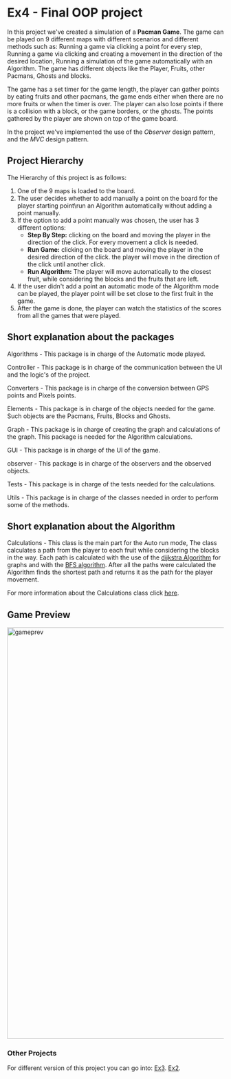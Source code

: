 # Ex4 - Final OOP project

In this project we've created a simulation of a **Pacman Game**. 
The game can be played on 9 different maps with different scenarios and different methods such as: Running a game via clicking a point
for every step, Running a game via clicking and creating a movement in the direction of the desired location, Running a simulation of
the game automatically with an Algorithm. The game has different objects like the Player, Fruits, other Pacmans, Ghosts and blocks.

The game has a set timer for the game length, the player can gather points by eating fruits and other pacmans, the game ends either when 
there are no more fruits or when the timer is over. The player can also lose points if there is a collision with a block, or the game
borders, or the ghosts. The points gathered by the player are shown on top of the game board.

In the project we've implemented the use of the *Observer* design pattern, and the *MVC* design pattern.

## Project Hierarchy

 The Hierarchy of this project is as follows:
  1. One of the 9 maps is loaded to the board.
  2. The user decides whether to add manually a point on the board for the player starting point\run an Algorithm automatically without 
     adding a point manually.
  3. If the option to add a point manually was chosen, the user has 3 different options:
     - **Step By Step:** clicking on the board and moving the player in the direction of the click. For every movement a click is needed.
     - **Run Game:** clicking on the board and moving the player in the desired direction of the click. the player will move in the direction
       of the click until another click.
     - **Run Algorithm:** The player will move automatically to the closest fruit, while considering the blocks and the fruits that are left.
  4. If the user didn't add a point an automatic mode of the Algorithm mode can be played, the player point will be set close to the     first
     fruit in the game.
  5. After the game is done, the player can watch the statistics of the scores from all the games that were played.
  
 ## Short explanation about the packages
 Algorithms - This package is in charge of the Automatic mode played.
 
 Controller - This package is in charge of the communication between the UI and the logic's of the project.
 
 Converters - This package is in charge of the conversion between GPS points and Pixels points.
 
 Elements - This package is in charge of the objects needed for the game. Such objects are the Pacmans, Fruits, Blocks and Ghosts.
 
 Graph - This package is in charge of creating the graph and calculations of the graph. This package is needed for the Algorithm
         calculations.
 
 GUI - This package is in charge of the UI of the game.
 
 observer - This package is in charge of the observers and the observed objects.
 
 Tests - This package is in charge of the tests needed for the calculations.
 
 Utils - This package is in charge of the classes needed in order to perform some of the methods.
 
 ## Short explanation about the Algorithm
 Calculations - This class is the main part for the Auto run mode, The class calculates a path from the player to each fruit while
                considering the blocks in the way. Each path is calculated with the use of the [dijkstra Algorithm](https://en.wikipedia.org/wiki/Dijkstra%27s_algorithm)
                for graphs and with the [BFS algorithm](https://en.wikipedia.org/wiki/Breadth-first_search). After all the paths were
                calculated the Algorithm finds the shortest path and returns it as the path for the player movement.
                
 For more information about the Calculations class click [here](https://github.com/itaytu/Ex4/wiki).
 
 ## Game Preview
<img width="954" alt="gameprev" src="https://user-images.githubusercontent.com/42068756/52698553-5df07280-2f7c-11e9-8587-f32b4582ab53.PNG">
 
 ### Other Projects
 For different version of this project you can go into:
     [Ex3](https://github.com/itaytu/Ex3). [Ex2](https://github.com/itaytu/Ex2).
 
